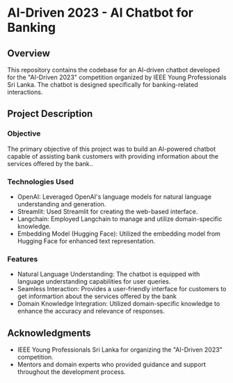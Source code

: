 # AI-Driven 2023 - AI Chatbot for Banking

## Overview

This repository contains the codebase for an AI-driven chatbot developed for the "AI-Driven 2023" competition organized by IEEE Young Professionals Sri Lanka. The chatbot is designed specifically for banking-related interactions.

## Project Description

### Objective

The primary objective of this project was to build an AI-powered chatbot capable of assisting bank customers with providing information about the services offered by the bank..

### Technologies Used

- OpenAI: Leveraged OpenAI's language models for natural language understanding and generation.
- Streamlit: Used Streamlit for creating the web-based interface.
- Langchain: Employed Langchain to manage and utilize domain-specific knowledge.
- Embedding Model (Hugging Face): Utilized the embedding model from Hugging Face for enhanced text representation.

### Features

- Natural Language Understanding: The chatbot is equipped with language understanding capabilities for user queries.
- Seamless Interaction: Provides a user-friendly interface for customers to get informartion about the services offered by the bank
- Domain Knowledge Integration: Utilized domain-specific knowledge to enhance the accuracy and relevance of responses.

## Acknowledgments

- IEEE Young Professionals Sri Lanka for organizing the "AI-Driven 2023" competition.
- Mentors and domain experts who provided guidance and support throughout the development process.
